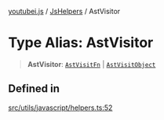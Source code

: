 [youtubei.js](../../../README.md) / [JsHelpers](../README.md) / AstVisitor

# Type Alias: AstVisitor

> **AstVisitor**: [`AstVisitFn`](AstVisitFn.md) \| [`AstVisitObject`](../interfaces/AstVisitObject.md)

## Defined in

[src/utils/javascript/helpers.ts:52](https://github.com/LuanRT/YouTube.js/blob/af92984523f90200a18314b94478a2697c9deab0/src/utils/javascript/helpers.ts#L52)
